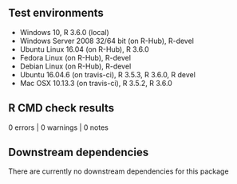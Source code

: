 ## Test environments
* Windows 10, R 3.6.0 (local)
* Windows Server 2008 32/64 bit (on R-Hub), R-devel
* Ubuntu Linux 16.04 (on R-Hub), R 3.6.0
* Fedora Linux (on R-Hub), R-devel
* Debian Linux (on R-Hub), R-devel
* Ubuntu 16.04.6 (on travis-ci), R 3.5.3, R 3.6.0, R devel
* Mac OSX 10.13.3 (on travis-ci), R 3.5.2, R 3.6.0

## R CMD check results
0 errors | 0 warnings | 0 notes

## Downstream dependencies
There are currently no downstream dependencies for this package
